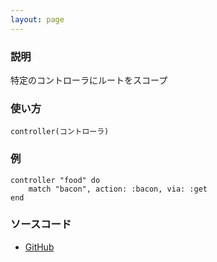 ```yaml
---
layout: page
---
```


### 説明

特定のコントローラにルートをスコープ

### 使い方

    controller(コントローラ)

### 例

    controller "food" do
        match "bacon", action: :bacon, via: :get
    end

### ソースコード

-   [GitHub](https://github.com/rails/rails/blob/984c3ef2775781d47efa9f541ce570daa2434a80/actionpack/lib/action_dispatch/routing/mapper.rb#L884)
